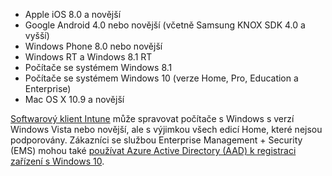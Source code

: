 
  - Apple iOS 8.0 a novější
  - Google Android 4.0 nebo novější (včetně Samsung KNOX SDK 4.0 a vyšší)
  - Windows Phone 8.0 nebo novější
  - Windows RT a Windows 8.1 RT
  - Počítače se systémem Windows 8.1
  - Počítače se systémem Windows 10 (verze Home, Pro, Education a Enterprise)
  - Mac OS X 10.9 a novější

[Softwarový klient Intune](/intune/deploy-use/manage-windows-pcs-with-microsoft-intune) může spravovat počítače s Windows s verzí Windows Vista nebo novější, ale s výjimkou všech edicí Home, které nejsou podporovány.  Zákazníci se službou Enterprise Management + Security (EMS) mohou také [používat Azure Active Directory (AAD) k registraci zařízení s Windows 10](set-up-windows-device-management-with-microsoft-intune.md#azure-active-directory-enrollment).


<!--HONumber=Sep16_HO2-->


